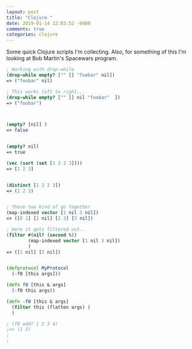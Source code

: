 ```yaml
---
layout: post
title: "Clojure "
date: 2019-01-14 12:03:52 -0400
comments: true
categories: clojure
---
```


Some quick Clojure scripts I'm collecting. Also, for
something of this I'm looking at Bob Martin's Spacewars program.

```clojure
; Working with drop-while
(drop-while empty? ["" [] "foobar" nil])
=> ("foobar" nil)

; This works left to right...
(drop-while empty? ["" [] nil "foobar"  ])
=> ("foobar")



(empty? [nil] )
=> false


(empty? nil)
=> true

(vec (sort (set [1 2 2 3])))
=> [1 2 3]


(distinct [1 2 2 3])
=> (1 2 3)


; These two kind of go together
(map-indexed vector [1 nil 3 nil])
=> ([0 1] [1 nil] [2 3] [3 nil])

; Here it gets filtered out..
(filter #(nil? (second %))
        (map-indexed vector [1 nil 3 nil])
        )
=> ([1 nil] [3 nil])


(defprotocol MyProtocol
  (-f0 [this args]))

(defn f0 [this & args]
  (-f0 this args))

(defn -f0 [this & args]
  (filter this (flatten args) )
  )

; (f0 odd? 1 2 3 4)
;=> (1 3)
;
;



```

<script>(function(d, s, id) {
  var js, fjs = d.getElementsByTagName(s)[0];
  if (d.getElementById(id)) return;
  js = d.createElement(s); js.id = id;
  js.src = "//connect.facebook.net/en_US/sdk.js#xfbml=1&version=v2.8&appId=671657696349259";
  fjs.parentNode.insertBefore(js, fjs);
}(document, 'script', 'facebook-jssdk'));</script>

<!--  Enter text below, if you want -->
